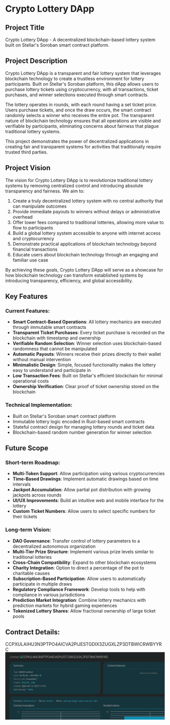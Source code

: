 # Crypto Lottery DApp

## Project Title
Crypto Lottery DApp - A decentralized blockchain-based lottery system built on Stellar's Soroban smart contract platform.

## Project Description
Crypto Lottery DApp is a transparent and fair lottery system that leverages blockchain technology to create a trustless environment for lottery participants. Built on Stellar's Soroban platform, this dApp allows users to purchase lottery tickets using cryptocurrency, with all transactions, ticket purchases, and winner selections executed through smart contracts.

The lottery operates in rounds, with each round having a set ticket price. Users purchase tickets, and once the draw occurs, the smart contract randomly selects a winner who receives the entire pot. The transparent nature of blockchain technology ensures that all operations are visible and verifiable by participants, eliminating concerns about fairness that plague traditional lottery systems.

This project demonstrates the power of decentralized applications in creating fair and transparent systems for activities that traditionally require trusted third parties.

## Project Vision
The vision for Crypto Lottery DApp is to revolutionize traditional lottery systems by removing centralized control and introducing absolute transparency and fairness. We aim to:

1. Create a truly decentralized lottery system with no central authority that can manipulate outcomes
2. Provide immediate payouts to winners without delays or administrative overhead
3. Offer lower fees compared to traditional lotteries, allowing more value to flow to participants
4. Build a global lottery system accessible to anyone with internet access and cryptocurrency
5. Demonstrate practical applications of blockchain technology beyond financial transactions
6. Educate users about blockchain technology through an engaging and familiar use case

By achieving these goals, Crypto Lottery DApp will serve as a showcase for how blockchain technology can transform established systems by introducing transparency, efficiency, and global accessibility.

## Key Features

### Current Features:
- **Smart Contract-Based Operations**: All lottery mechanics are executed through immutable smart contracts
- **Transparent Ticket Purchases**: Every ticket purchase is recorded on the blockchain with timestamp and ownership
- **Verifiable Random Selection**: Winner selection uses blockchain-based randomness that cannot be manipulated
- **Automatic Payouts**: Winners receive their prizes directly to their wallet without manual intervention
- **Minimalistic Design**: Simple, focused functionality makes the lottery easy to understand and participate in
- **Low Transaction Fees**: Built on Stellar's efficient blockchain for minimal operational costs
- **Ownership Verification**: Clear proof of ticket ownership stored on the blockchain

### Technical Implementation:
- Built on Stellar's Soroban smart contract platform
- Immutable lottery logic encoded in Rust-based smart contracts
- Stateful contract design for managing lottery rounds and ticket data
- Blockchain-based random number generation for winner selection

## Future Scope

### Short-term Roadmap:
- **Multi-Token Support**: Allow participation using various cryptocurrencies
- **Time-Based Drawings**: Implement automatic drawings based on time intervals
- **Jackpot Accumulation**: Allow partial pot distribution with growing jackpots across rounds
- **UI/UX Improvements**: Build an intuitive web and mobile interface for the lottery
- **Custom Ticket Numbers**: Allow users to select specific numbers for their tickets

### Long-term Vision:
- **DAO Governance**: Transfer control of lottery parameters to a decentralized autonomous organization
- **Multi-Tier Prize Structure**: Implement various prize levels similar to traditional lotteries
- **Cross-Chain Compatibility**: Expand to other blockchain ecosystems
- **Charity Integration**: Option to direct a percentage of the pot to charitable causes
- **Subscription-Based Participation**: Allow users to automatically participate in multiple draws
- **Regulatory Compliance Framework**: Develop tools to help with compliance in various jurisdictions
- **Prediction Market Integration**: Combine lottery mechanics with prediction markets for hybrid gaming experiences
- **Tokenized Lottery Shares**: Allow fractional ownership of large ticket pools

## Contract Details:
CCPXULAIHU3N3PTPO4AICVA2PIJESTGDIX3ZUGXLZP3DTBWICRWBYYRC
![alt text](image.png)